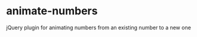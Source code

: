 animate-numbers
===============

jQuery plugin for animating numbers from an existing number to a new one